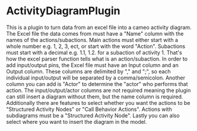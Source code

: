 # ActivityDiagramPlugin

This is a plugin to turn data from an excel file into a cameo activity diagram. The Excel file the data comes from must have a "Name" column with the names of the actions/subactions. Main actions must either start with a whole number e.g. 1, 2, 3, ect, or start with the word "Action". Subactions must start with a decimal e.g. 1.1, 1.2. for a subaction of activity 1. That's how the excel parser function tells what is an action/subaction. In order to add input/output pins, the Excel file must have an Input column and an Output column. These columns are delimited by "," and ";", so each individual input/output will be separated by a comma/semicolon. Another column you can add is "Actor" to determine the "actor" who performs that action. The input/output/actor columns are not required meaning the plugin can still insert a diagram without them, but the name column is required. Additionally there are features to select whether you want the actions to be "Structured Activity Nodes" or "Call Behavior Actions". Actions with subdiagrams must be a "Structured Activity Node". Lastly you can also select where you want to insert the diagram in the model.
